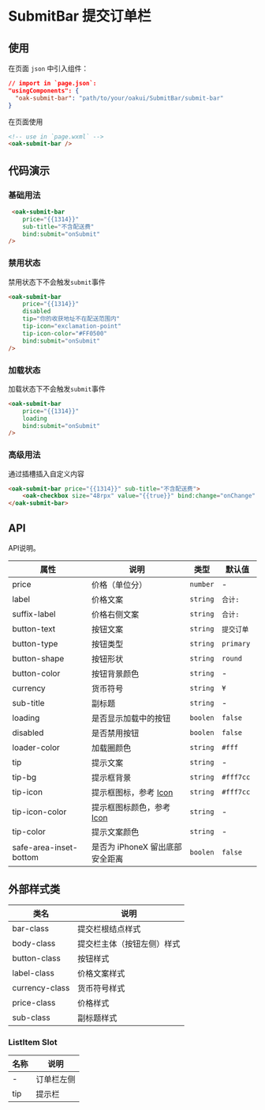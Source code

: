# SubmitBar 提交订单栏

## 使用

在页面 `json` 中引入组件：

```json
// import in `page.json`:
"usingComponents": {
  "oak-submit-bar": "path/to/your/oakui/SubmitBar/submit-bar"
}
```

在页面使用
```html
<!-- use in `page.wxml` -->
<oak-submit-bar />
```

## 代码演示

### 基础用法
```html
 <oak-submit-bar 
    price="{{1314}}"
    sub-title="不含配送费"
    bind:submit="onSubmit" 
/>
```

### 禁用状态
禁用状态下不会触发`submit`事件
```html
<oak-submit-bar 
    price="{{1314}}"
    disabled
    tip="你的收获地址不在配送范围内"
    tip-icon="exclamation-point"
    tip-icon-color="#FF0500"
    bind:submit="onSubmit" 
/>
```

### 加载状态
加载状态下不会触发`submit`事件
```html
<oak-submit-bar 
    price="{{1314}}"
    loading
    bind:submit="onSubmit" 
/>
```

### 高级用法
通过插槽插入自定义内容
```html
<oak-submit-bar price="{{1314}}" sub-title="不含配送费">
    <oak-checkbox size="48rpx" value="{{true}}" bind:change="onChange" class="oak-checkbox" >全选</oak-checkbox>
</oak-submit-bar>
```


## API
API说明。

| 属性 | 说明 | 类型 | 默认值 |
|-----------|-----------|-----------|-------------|
| price | 价格（单位分） | `number` | - |
| label | 价格文案 | `string` | `合计: ` |
| suffix-label | 价格右侧文案 | `string` | `合计: ` |
| button-text | 按钮文案 | `string` | `提交订单 ` |
| button-type | 按钮类型 | `string` | `primary ` |
| button-shape | 按钮形状 | `string` | `round ` |
| button-color | 按钮背景颜色 | `string` | - |
| currency | 货币符号 | `string` | `¥` |
| sub-title | 副标题 | `string` | - |
| loading | 是否显示加载中的按钮 | `boolen` | `false` |
| disabled | 是否禁用按钮 | `boolen` | `false` |
| loader-color | 加载圈颜色 | `string` | `#fff` |
| tip | 提示文案 | `string` | - |
| tip-bg | 提示框背景 | `string` | `#fff7cc` |
| tip-icon | 提示框图标，参考 [Icon](https://yh-yunchuang-fe.github.io/oak/#/components/Icon) | `string` | `#fff7cc` |
| tip-icon-color | 提示框图标颜色，参考 [Icon](https://yh-yunchuang-fe.github.io/oak/#/components/Icon) | `string` | - |
| tip-color | 提示文案颜色 | `string` | - |
| safe-area-inset-bottom | 是否为 iPhoneX 留出底部安全距离 | `boolen` | `false` |

## 外部样式类

| 类名 | 说明 |
|-----------|-----------|
| bar-class | 提交栏根结点样式 |
| body-class | 提交栏主体（按钮左侧）样式 |
| button-class | 按钮样式 |
| label-class | 价格文案样式 |
| currency-class | 货币符号样式 |
| price-class | 价格样式 |
| sub-class | 副标题样式 |


### ListItem Slot

| 名称 | 说明 |
|-----------|-----------|
| - | 订单栏左侧 
| tip | 提示栏 


